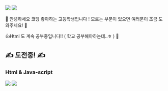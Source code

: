 <img src="https://img.shields.io/badge/Python-ECEC0F?style=flat-square&logo=python&logoColor=white"/> <img src="https://img.shields.io/badge/Discord.py-1960C5?style=flat-square&logo=python&logoColor=white"/>

👋 안녕하세요 코딩 좋아하는 고등학생입니다 ! 모르는 부분이 있으면 여러분이 조금 도와주세요! 🙏

👍Html 도 계속 공부중입니다!! ( 학교 공부해야하는데..ㅎ ) 👀




## ✍ 도전중! ✍

### Html & Java-script

<img src="https://img.shields.io/badge/Html-FF4501?style=flat-square&logo=python&logoColor=white"/> <img src="https://img.shields.io/badge/java-script-01F601?style=flat-square&logo=python&logoColor=white"/>

